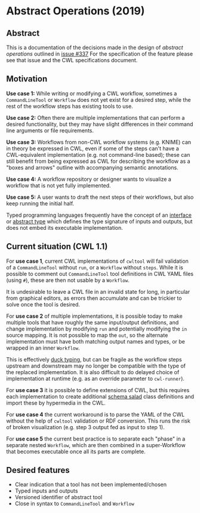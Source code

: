 # Abstract Operations (2019)

## Abstract

This is a documentation of the decisions made in the design of _abstract operations_ outlined in 
[issue #337](https://github.com/common-workflow-language/common-workflow-language/issues/337)
For the specification of the feature please see that issue and the CWL specifications document.

## Motivation

**Use case 1:** While writing or modifying a CWL workflow, 
sometimes a `CommandLineTool` or `Workflow` does not yet exist for a desired 
step, while the rest of the workflow steps has existing tools to use.

**Use case 2:** Often there are multiple implementations that can perform a desired functionality, but they may 
have slight differences in their command line arguments or file requirements.

**Use case 3:** Workflows from non-CWL workflow systems (e.g. KNIME) can in theory be 
expressed in CWL, even if some of the steps can't have a CWL-equivalent implementation 
(e.g. not command-line based); these can still benefit from being expressed as CWL for 
describing the workflow as a "boxes and arrows" outline with accompanying semantic annotations.

**Use case 4:** A workflow repository or designer wants to visualize a workflow that is not 
yet fully implemented.

**Use case 5:** A user wants to draft the next steps of their workflows, but also keep running 
the initial half.


Typed programming languages frequently have the concept of an 
[interface](https://en.wikipedia.org/wiki/Interface_(Java)) or 
[abstract type](https://en.wikipedia.org/wiki/Abstract_type) which defines the type 
signature of inputs and outputs, but does not embed its executable implementation.


## Current situation (CWL 1.1)


For **use case 1**, current CWL implementations of `cwltool` will fail validation of a `CommandLineTool` without 
`run`, or a `Workflow` without `steps`. While it is possible to comment out `CommandLineTool` tool 
definitions in CWL YAML files (using `#`), these are then not usable by a `Workflow`. 

It is undesirable to leave a CWL file in an invalid state for long, in particular from graphical editors, 
as errors then accumulate and can be trickier to solve once the tool is desired.

For **use case 2** of multiple implementations, it is possible today to make multiple tools that have 
roughly the same input/output definitions, and change implementation by modifying `run` 
and potentially modifying the `in` source mapping. It is not possible to map the `out`, so the 
alternate implementation must have both matching output names and types, or be wrapped 
in an inner `Workflow`.

This is effectively [duck typing](https://en.wikipedia.org/wiki/Duck_typing), but can be
fragile as the workflow steps upstream and downstream may no longer be compatible with the 
type of the replaced implementation.  It is also difficult to do delayed choice of implementation
at runtime (e.g. as an override parameter to `cwl-runner`).

For **use case 3** it is possible to define extensions of CWL, but this requires each implementation 
to create additional [schema salad](https://www.commonwl.org/v1.1/SchemaSalad.html) class 
definitions and import these by hypermedia in the CWL.

For **use case 4** the current workaround is to parse the YAML of the CWL without the help of `cwltool`
validation or RDF conversion. This runs the risk of broken visualization 
(e.g. step 3 output fed as input to step 1).

For **use case 5** the current best practice is to separate each "phase" in a separate nested `Workflow`, 
which are then combined in a super-Workflow that becomes executable once all its parts are complete.


## Desired features

* Clear indication that a tool has not been implemented/chosen
* Typed inputs and outputs
* Versioned identifier of abstract tool
* Close in syntax to `CommandLineTool` and `Workflow`





